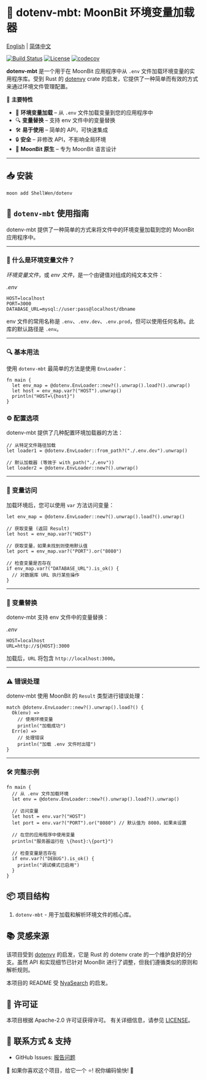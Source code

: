 # 📄 dotenv-mbt: MoonBit 环境变量加载器

[English](https://github.com/moonbit-community/dotenv-mbt/blob/main/README.md) | [简体中文](https://github.com/moonbit-community/dotenv-mbt/blob/main/README_zh_CN.md)

[![Build Status](https://img.shields.io/github/actions/workflow/status/moonbit-community/dotenv-mbt/check.yaml)](https://github.com/moonbit-community/dotenv-mbt/actions)
[![License](https://img.shields.io/github/license/moonbit-community/dotenv-mbt)](LICENSE)
[![codecov](https://codecov.io/gh/moonbit-community/dotenv-mbt/branch/main/graph/badge.svg)](https://codecov.io/gh/moonbit-community/dotenv-mbt)

**dotenv-mbt** 是一个用于在 MoonBit 应用程序中从 `.env` 文件加载环境变量的实用程序库。受到 Rust 的 [dotenvy](https://github.com/allan2/dotenvy) crate 的启发，它提供了一种简单而有效的方式来通过环境文件管理配置。

🚀 **主要特性**

- 🔄 **环境变量加载** – 从 `.env` 文件加载变量到您的应用程序中
- 🔍 **变量替换** – 支持 env 文件中的变量替换
- 🛠️ **易于使用** – 简单的 API，可快速集成
- 🔒 **安全** – 非修改 API，不影响全局环境
- 🌟 **MoonBit 原生** – 专为 MoonBit 语言设计

---

## 📥 安装

```
moon add ShellWen/dotenv
```

## **🚀 `dotenv-mbt` 使用指南**

dotenv-mbt 提供了一种简单的方式来将文件中的环境变量加载到您的 MoonBit 应用程序中。

---

### **📝 什么是环境变量文件？**

_环境变量文件_，或 _env 文件_，是一个由键值对组成的纯文本文件：

_.env_

```
HOST=localhost
PORT=3000
DATABASE_URL=mysql://user:pass@localhost/dbname
```

env 文件的常用名称是 `.env`、`.env.dev`、`.env.prod`，但可以使用任何名称。此库的默认路径是 `.env`。

---

### **🔍 基本用法**

使用 `dotenv-mbt` 最简单的方法是使用 `EnvLoader`：

```moonbit
fn main {
  let env_map = @dotenv.EnvLoader::new?().unwrap().load?().unwrap()
  let host = env_map.var?("HOST").unwrap()
  println("HOST=\{host}")
}
```

### **⚙️ 配置选项**

dotenv-mbt 提供了几种配置环境加载器的方法：

```moonbit
// 从特定文件路径加载
let loader1 = @dotenv.EnvLoader::from_path?("./.env.dev").unwrap()

// 默认加载器 (等效于 with_path("./.env"))
let loader2 = @dotenv.EnvLoader::new?().unwrap()
```

---

### **🔄 变量访问**

加载环境后，您可以使用 `var` 方法访问变量：

```moonbit
let env_map = @dotenv.EnvLoader::new?().unwrap().load?().unwrap()

// 获取变量 (返回 Result)
let host = env_map.var?("HOST")

// 获取变量，如果未找到则使用默认值
let port = env_map.var?("PORT").or("8080")

// 检查变量是否存在
if env_map.var?("DATABASE_URL").is_ok() {
  // 对数据库 URL 执行某些操作
}
```

---

### **🔀 变量替换**

dotenv-mbt 支持 env 文件中的变量替换：

_.env_

```
HOST=localhost
URL=http://${HOST}:3000
```

加载后，`URL` 将包含 `http://localhost:3000`。

---

### **⚠️ 错误处理**

dotenv-mbt 使用 MoonBit 的 `Result` 类型进行错误处理：

```moonbit
match @dotenv.EnvLoader::new?().unwrap().load?() {
  Ok(env) =>
    // 使用环境变量
    println("加载成功")
  Err(e) =>
    // 处理错误
    println("加载 .env 文件时出错")
}
```

---

### **🛠️ 完整示例**

```moonbit
fn main {
  // 从 .env 文件加载环境
  let env = @dotenv.EnvLoader::new?().unwrap().load?().unwrap()

  // 访问变量
  let host = env.var?("HOST")
  let port = env.var?("PORT").or("8080") // 默认值为 8080，如果未设置

  // 在您的应用程序中使用变量
  println("服务器运行在 \{host}:\{port}")

  // 检查变量是否存在
  if env.var?("DEBUG").is_ok() {
    println("调试模式已启用")
  }
}
```

## 📦 项目结构

1. `dotenv-mbt` - 用于加载和解析环境文件的核心库。

## 📚 灵感来源

该项目受到 [dotenvy](https://github.com/allan2/dotenvy) 的启发，它是 Rust 的 dotenv crate 的一个维护良好的分支。虽然 API 和实现细节已针对 MoonBit 进行了调整，但我们遵循类似的原则和解析规则。

本项目的 README 受 [NyaSearch](https://github.com/moonbit-community/NyaSearch) 的启发。

## 📜 许可证

本项目根据 Apache-2.0 许可证获得许可。 有关详细信息，请参见 [LICENSE](https://github.com/moonbit-community/dotenv-mbt/blob/main/LICENSE)。

## 📢 联系方式 & 支持

- GitHub Issues: [报告问题](https://github.com/moonbit-community/dotenv-mbt/issues)

👋 如果你喜欢这个项目，给它一个 ⭐! 祝你编码愉快! 🚀
